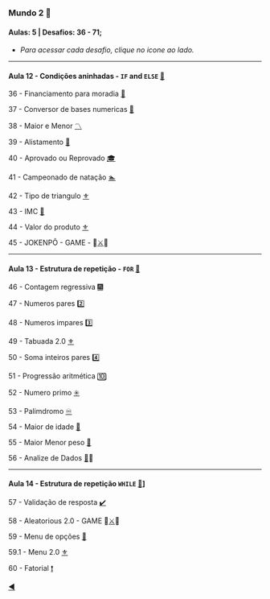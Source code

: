 ### Mundo 2 :2nd_place_medal:
#### Aulas: 5 | Desafios: 36 - 71;

* _Para acessar cada desafio, clique no icone ao lado._

---
#### Aula 12 - Condições aninhadas - `IF` and `ELSE` [:link:](https://www.youtube.com/watch?v=j9bYDjaAYzw&t=1567s)

36 - Financiamento para moradia [:house_with_garden:](https://github.com/duartecgustavo/Python-Progress/blob/master/desafios/Mundo%202/Ex036.py)

37 - Conversor de bases numericas [:1234:](https://github.com/duartecgustavo/Python-Progress/blob/master/desafios/Mundo%202/Ex037.py)

38 - Maior e Menor [:part_alternation_mark:](https://github.com/duartecgustavo/Python-Progress/blob/master/desafios/Mundo%202/Ex038.py)

39 - Alistamento [:guard:](https://github.com/duartecgustavo/Python-Progress/blob/master/desafios/Mundo%202/Ex039.py)

40 - Aprovado ou Reprovado [🎓](https://github.com/duartecgustavo/Python-Progress/blob/master/desafios/Mundo%202/Ex040.py)

41 - Campeonado de natação [:swimmer:](https://www.youtube.com/watch?v=ZiC5NgSGJXU&t=299s)

42 - Tipo de triangulo [:fleur_de_lis:](https://www.youtube.com/watch?v=ZX7sCPjcHA0)

43 - IMC [:elephant:](https://github.com/duartecgustavo/Python-Progress/blob/master/desafios/Mundo%202/Ex043IMC.py)

44 - Valor do produto [:fleur_de_lis:](https://github.com/duartecgustavo/Python-Progress/blob/master/desafios/Mundo%202/Ex044.py)

45 - JOKENPÔ - GAME - :mage:[:crossed_swords:](https://github.com/duartecgustavo/Python-Progress/blob/master/desafios/Mundo%202/Ex045JOKENP%C3%94antiFA.py):space_invader:

---
#### Aula 13 - Estrutura de repetição - `FOR` [:link:](https://www.youtube.com/watch?v=cL4YDtFnCt4&t=1209s)

46 - Contagem regressiva [:fireworks:](https://github.com/duartecgustavo/Python-Progress/blob/master/desafios/Mundo%202/Ex046LA%C3%87OS.py)

47 - Numeros pares [:two:](https://github.com/duartecgustavo/Python-Progress/blob/master/desafios/Mundo%202/Ex047.py)

48 - Numeros impares [:three:](https://github.com/duartecgustavo/Python-Progress/blob/master/desafios/Mundo%202/Ex048.py)

49 - Tabuada 2.0 [:fleur_de_lis:](https://github.com/duartecgustavo/Python-Progress/blob/master/desafios/Mundo%202/Ex049.py)

50 - Soma inteiros pares [:four:](https://github.com/duartecgustavo/Python-Progress/blob/master/desafios/Mundo%202/Ex050.py)

51 - Progressão aritmética [:keycap_ten:](https://github.com/duartecgustavo/Python-Progress/blob/master/desafios/Mundo%202/Ex051FOR.py)

52 - Numero primo [:eight_spoked_asterisk:](https://github.com/duartecgustavo/Python-Progress/blob/master/desafios/Mundo%202/Ex052.py)

53 - Palimdromo [:infinity:](https://github.com/duartecgustavo/Python-Progress/blob/master/desafios/Mundo%202/Ex053.py)

54 - Maior de idade [:underage:](https://github.com/duartecgustavo/Python-Progress/blob/master/desafios/Mundo%202/Ex054.py)

55 - Maior Menor peso [:bowling:](https://github.com/duartecgustavo/Python-Progress/blob/master/desafios/Mundo%202/Ex055.py)

56 - Analize de Dados [:mag_right:](https://github.com/duartecgustavo/Python-Progress/blob/master/desafios/Mundo%202/Ex056EXTRAla%C3%A7os.py):game_die:

---
#### Aula 14 - Estrutura de repetição `WHILE` [:link:](https://www.youtube.com/watch?v=LH6OIn2lBaI)]

57 - Validação de resposta [:heavy_check_mark:](https://github.com/duartecgustavo/Python-Progress/blob/master/desafios/Mundo%202/Ex057WHILEbegin.py)

58 - Aleatorious 2.0 - GAME :mage:[:crossed_swords:](https://github.com/duartecgustavo/Python-Progress/blob/master/desafios/Mundo%202/Ex058.py):space_invader:

59 - Menu de opções [:calling:](https://github.com/duartecgustavo/Python-Progress/blob/master/desafios/Mundo%202/Ex059MENU.py)

59.1 - Menu 2.0 [:fleur_de_lis:](https://github.com/duartecgustavo/Python-Progress/blob/master/desafios/Mundo%202/Ex059MENU2.0.py)

60 - Fatorial [:heavy_exclamation_mark:](https://github.com/duartecgustavo/Python-Progress/blob/master/desafios/Mundo%202/Ex060FATORIAL.py)

[:arrow_backward:](https://github.com/duartecgustavo/Python-Progress)
